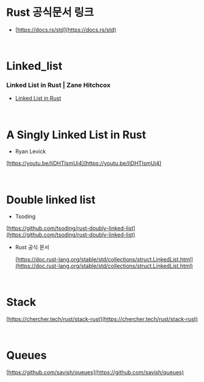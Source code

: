 # Rust 공식문서 링크

- [https://docs.rs/std](https://docs.rs/std)

<br>

# Linked_list

### Linked List in Rust | Zane Hitchcox

- [Linked List in Rust](https://youtu.be/68356rTmqxY)

<br>

# A Singly Linked List in Rust

- Ryan Levick

[https://youtu.be/IiDHTIsmUi4](https://youtu.be/IiDHTIsmUi4)

<br>

# Double linked list

- Tsoding

[https://github.com/tsoding/rust-doubly-linked-list](https://github.com/tsoding/rust-doubly-linked-list)

- Rust 공식 문서

  [https://doc.rust-lang.org/stable/std/collections/struct.LinkedList.html](https://doc.rust-lang.org/stable/std/collections/struct.LinkedList.html)

  <br>

# Stack

[https://chercher.tech/rust/stack-rust](https://chercher.tech/rust/stack-rust)

<br>

# Queues

[https://github.com/savish/queues](https://github.com/savish/queues)
